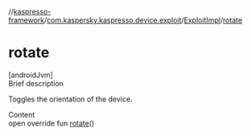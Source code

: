 //[kaspresso-framework](../../index.md)/[com.kaspersky.kaspresso.device.exploit](../index.md)/[ExploitImpl](index.md)/[rotate](rotate.md)



# rotate  
[androidJvm]  
Brief description  


Toggles the orientation of the device.

  
Content  
open override fun [rotate](rotate.md)()  



